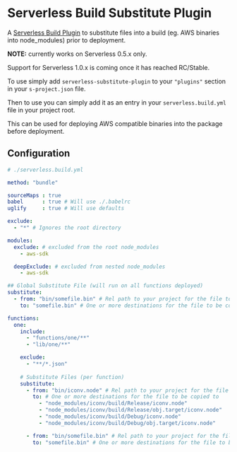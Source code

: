 # Serverless Build Substitute Plugin

A [Serverless Build Plugin](https://github.com/nfour/serverless-build-plugin) to substitute files into a build (eg. AWS binaries into node_modules) prior to deployment.

**NOTE:** currently works on Serverless 0.5.x only.

Support for Serverless 1.0.x is coming once it has reached RC/Stable.

To use simply add `serverless-substitute-plugin` to your `"plugins"` section in your `s-project.json` file.

Then to use you can simply add it as an entry in your `serverless.build.yml` file in your project root.

This can be used for deploying AWS compatible binaries into the package before deployment.

## Configuration

```yml
# ./serverless.build.yml

method: "bundle"

sourceMaps : true
babel      : true # Will use ./.babelrc
uglify     : true # Will use defaults

exclude:
  - "*" # Ignores the root directory

modules:
  exclude: # excluded from the root node_modules
    - aws-sdk

  deepExclude: # excluded from nested node_modules
    - aws-sdk

## Global Substitute File (will run on all functions deployed)
substitute:
  - from: "bin/somefile.bin" # Rel path to your project for the file to substitute from
    to: "somefile.bin" # One or more destinations for the file to be copied to

functions:
  one:
    include:
      - "functions/one/**"
      - "lib/one/**"

    exclude:
      - "**/*.json"
    
    # Substitute Files (per function)
    substitute:
      - from: "bin/iconv.node" # Rel path to your project for the file to substitute from
        to: # One or more destinations for the file to be copied to
          - "node_modules/iconv/build/Release/iconv.node"
          - "node_modules/iconv/build/Release/obj.target/iconv.node"
          - "node_modules/iconv/build/Debug/iconv.node"
          - "node_modules/iconv/build/Debug/obj.target/iconv.node"

      - from: "bin/somefile.bin" # Rel path to your project for the file to substitute from
        to: "somefile.bin" # One or more destinations for the file to be copied to

```